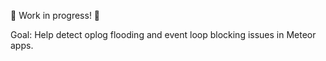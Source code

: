 :construction: Work in progress! :construction:

Goal: Help detect oplog flooding and event loop blocking issues in Meteor apps.
